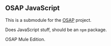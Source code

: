 ## OSAP JavaScript

This is a submodule for the [OSAP](http://osap.tools) project. 

Does JavaScript stuff, should be an `npm` package. 

OSAP Mule Edition. 